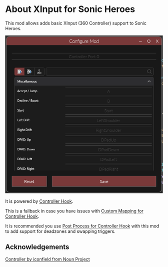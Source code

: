# About XInput for Sonic Heroes

This mod allows adds basic XInput (360 Controller) support to Sonic Heroes.  

![Image](https://raw.githubusercontent.com/Sewer56/Riders.Controller.Hook/master/Images/XInput.png)

It is powered by [Controller Hook](https://github.com/Sewer56/Riders.Controller.Hook/blob/master/README-HOOK.md).  

This is a fallback in case you have issues with [Custom Mapping for Controller Hook](https://github.com/Sewer56/Riders.Controller.Hook/blob/master/README-CUSTOM.md).

It is recommended you use [Post Process for Controller Hook](https://github.com/Sewer56/Riders.Controller.Hook/blob/master/README-POSTPROCESS.md) with this mod to add support for deadzones and swapping triggers.  

## Acknowledgements

[Controller by iconfield from Noun Project](https://thenounproject.com/browse/icons/term/controller/)  